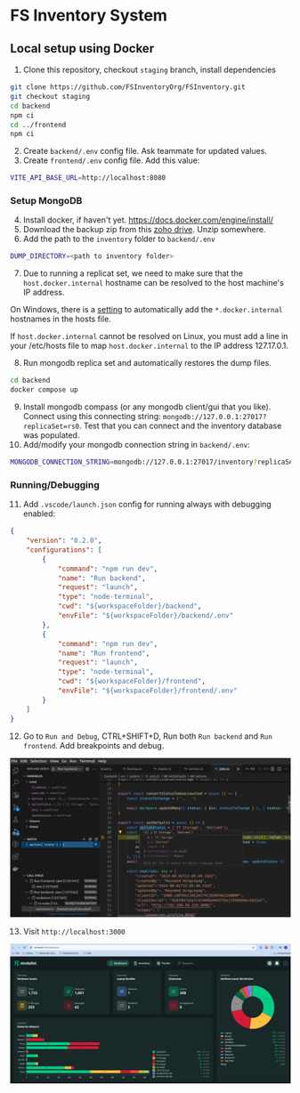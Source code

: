 # FS Inventory System

## Local setup using Docker
1. Clone this repository, checkout `staging` branch, install dependencies
```sh
git clone https://github.com/FSInventoryOrg/FSInventory.git
git checkout staging
cd backend
npm ci
cd ../frontend
npm ci
```
2. Create `backend/.env` config file. Ask teammate for updated values.
3. Create `frontend/.env` config file. Add this value:
```sh
VITE_API_BASE_URL=http://localhost:8080
```

### Setup MongoDB
4. Install docker, if haven't yet. https://docs.docker.com/engine/install/
5. Download the backup zip from this [zoho drive](https://workdrive.zoho.com/folder/1ue723c141a8c57c64317a9025efae6a89d26?layout=list). Unzip somewhere.
6. Add the path to the `inventory` folder to `backend/.env`
```sh
DUMP_DIRECTORY=<path to inventory folder>
```
7. Due to running a replicat set, we need to make sure that the `host.docker.internal` hostname can be resolved to the host machine's IP address. 

On Windows, there is a [setting](https://docs.docker.com/desktop/settings/) to automatically add the `*.docker.internal` hostnames in the hosts file. 

If `host.docker.internal` cannot be resolved on Linux, you must add a line in your /etc/hosts file to map `host.docker.internal` to the IP address 127.17.0.1.

8. Run mongodb replica set and automatically restores the dump files.
```sh
cd backend
docker compose up
```

9. Install mongodb compass (or any mongodb client/gui that you like). Connect using this connecting string: `mongodb://127.0.0.1:27017?replicaSet=rs0`. Test that you can connect and the inventory database was populated.
10. Add/modify your mongodb connection string in `backend/.env`:
```sh
MONGODB_CONNECTION_STRING=mongodb://127.0.0.1:27017/inventory?replicaSet=rs0
```
### Running/Debugging
11. Add `.vscode/launch.json` config for running always with debugging enabled:
```json
{
    "version": "0.2.0",
    "configurations": [
        {
            "command": "npm run dev",
            "name": "Run backend",
            "request": "launch",
            "type": "node-terminal",
            "cwd": "${workspaceFolder}/backend",
            "envFile": "${workspaceFolder}/backend/.env"
        },
        {
            "command": "npm run dev",
            "name": "Run frontend",
            "request": "launch",
            "type": "node-terminal",
            "cwd": "${workspaceFolder}/frontend",
            "envFile": "${workspaceFolder}/frontend/.env"
        }
    ]
}
```
12. Go to `Run and Debug`, CTRL+SHIFT+D, Run both `Run backend` and `Run frontend`. Add breakpoints and debug.

![running](docs/images/debugging.png)

13. Visit `http://localhost:3000`

![running](docs/images/running.png)